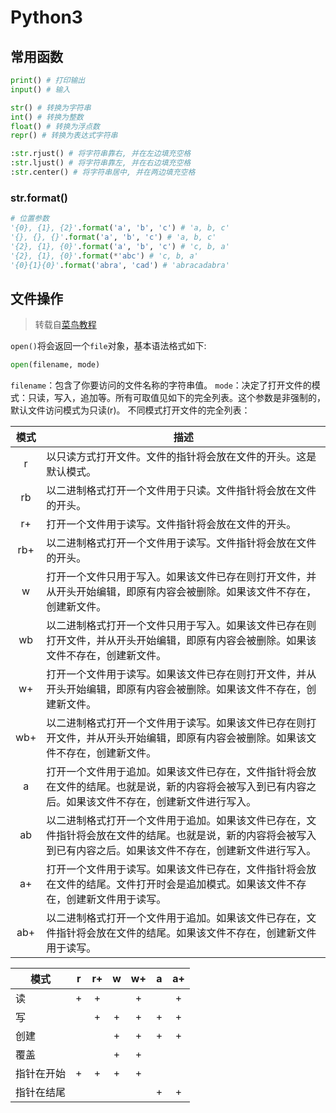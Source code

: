 # Python3

## 常用函数
```python
print() # 打印输出
input() # 输入

str() # 转换为字符串
int() # 转换为整数
float() # 转换为浮点数
repr() # 转换为表达式字符串

:str.rjust() # 将字符串靠右, 并在左边填充空格
:str.ljust() # 将字符串靠左, 并在右边填充空格
:str.center() # 将字符串居中, 并在两边填充空格
```

### str.format()
```python
# 位置参数
'{0}, {1}, {2}'.format('a', 'b', 'c') # 'a, b, c'
'{}, {}, {}'.format('a', 'b', 'c') # 'a, b, c'
'{2}, {1}, {0}'.format('a', 'b', 'c') # 'c, b, a'
'{2}, {1}, {0}'.format(*'abc') # 'c, b, a'
'{0}{1}{0}'.format('abra', 'cad') # 'abracadabra'
```

## 文件操作
> 转载自[菜鸟教程](http://www.runoob.com/python3/python3-file-methods.html)

`open()`将会返回一个`file`对象，基本语法格式如下:
```python
open(filename, mode)
```
`filename`：包含了你要访问的文件名称的字符串值。
`mode`：决定了打开文件的模式：只读，写入，追加等。所有可取值见如下的完全列表。这个参数是非强制的，默认文件访问模式为只读(r)。
不同模式打开文件的完全列表：

模式|描述
|:---:|---|
r|以只读方式打开文件。文件的指针将会放在文件的开头。这是默认模式。
rb|以二进制格式打开一个文件用于只读。文件指针将会放在文件的开头。
r+|打开一个文件用于读写。文件指针将会放在文件的开头。
rb+|以二进制格式打开一个文件用于读写。文件指针将会放在文件的开头。
w|打开一个文件只用于写入。如果该文件已存在则打开文件，并从开头开始编辑，即原有内容会被删除。如果该文件不存在，创建新文件。
wb|以二进制格式打开一个文件只用于写入。如果该文件已存在则打开文件，并从开头开始编辑，即原有内容会被删除。如果该文件不存在，创建新文件。
w+|打开一个文件用于读写。如果该文件已存在则打开文件，并从开头开始编辑，即原有内容会被删除。如果该文件不存在，创建新文件。
wb+|以二进制格式打开一个文件用于读写。如果该文件已存在则打开文件，并从开头开始编辑，即原有内容会被删除。如果该文件不存在，创建新文件。
a|打开一个文件用于追加。如果该文件已存在，文件指针将会放在文件的结尾。也就是说，新的内容将会被写入到已有内容之后。如果该文件不存在，创建新文件进行写入。
ab|以二进制格式打开一个文件用于追加。如果该文件已存在，文件指针将会放在文件的结尾。也就是说，新的内容将会被写入到已有内容之后。如果该文件不存在，创建新文件进行写入。
a+|打开一个文件用于读写。如果该文件已存在，文件指针将会放在文件的结尾。文件打开时会是追加模式。如果该文件不存在，创建新文件用于读写。
ab+|以二进制格式打开一个文件用于追加。如果该文件已存在，文件指针将会放在文件的结尾。如果该文件不存在，创建新文件用于读写。

模式|r|r+|w|w+|a|a+
---|:---:|:---:|:---:|:---:|:---:|:---:
读|+|+||+||+
写||+|+|+|+|+
创建|||+|+|+|+
覆盖|||+|+||
指针在开始|+|+|+|+||
指针在结尾|||||+|+